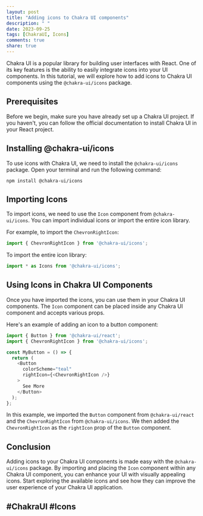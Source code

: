 ```yaml
---
layout: post
title: "Adding icons to Chakra UI components"
description: " "
date: 2023-09-25
tags: [ChakraUI, Icons]
comments: true
share: true
---
```


Chakra UI is a popular library for building user interfaces with React. One of its key features is the ability to easily integrate icons into your UI components. In this tutorial, we will explore how to add icons to Chakra UI components using the `@chakra-ui/icons` package.

## Prerequisites

Before we begin, make sure you have already set up a Chakra UI project. If you haven't, you can follow the official documentation to install Chakra UI in your React project.

## Installing @chakra-ui/icons

To use icons with Chakra UI, we need to install the `@chakra-ui/icons` package. Open your terminal and run the following command:

```shell
npm install @chakra-ui/icons
```

## Importing Icons

To import icons, we need to use the `Icon` component from `@chakra-ui/icons`. You can import individual icons or import the entire icon library. 

For example, to import the `ChevronRightIcon`:

```javascript
import { ChevronRightIcon } from '@chakra-ui/icons';
```

To import the entire icon library:

```javascript
import * as Icons from '@chakra-ui/icons';
```

## Using Icons in Chakra UI Components

Once you have imported the icons, you can use them in your Chakra UI components. The `Icon` component can be placed inside any Chakra UI component and accepts various props.

Here's an example of adding an icon to a button component:

```javascript
import { Button } from '@chakra-ui/react';
import { ChevronRightIcon } from '@chakra-ui/icons'; 

const MyButton = () => {
  return (
    <Button
      colorScheme="teal"
      rightIcon={<ChevronRightIcon />}
    >
      See More
    </Button>
  );
};
```

In this example, we imported the `Button` component from `@chakra-ui/react` and the `ChevronRightIcon` from `@chakra-ui/icons`. We then added the `ChevronRightIcon` as the `rightIcon` prop of the `Button` component.

## Conclusion

Adding icons to your Chakra UI components is made easy with the `@chakra-ui/icons` package. By importing and placing the `Icon` component within any Chakra UI component, you can enhance your UI with visually appealing icons. Start exploring the available icons and see how they can improve the user experience of your Chakra UI application.

## #ChakraUI #Icons